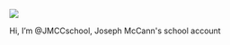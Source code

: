 ![](https://komarev.com/ghpvc/?username=jmccschool&style=flat-square)

Hi, I’m @JMCCschool, Joseph McCann's school account
